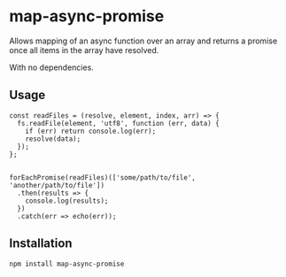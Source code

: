 # map-async-promise

Allows mapping of an async function over an array and returns a promise once all items in the array have resolved.

With no dependencies.


## Usage
```
const readFiles = (resolve, element, index, arr) => {
  fs.readFile(element, 'utf8', function (err, data) {
    if (err) return console.log(err);
    resolve(data);
  });
};


forEachPromise(readFiles)(['some/path/to/file', 'another/path/to/file'])
  .then(results => {
    console.log(results);
  })
  .catch(err => echo(err));
```


## Installation
```npm install map-async-promise```
